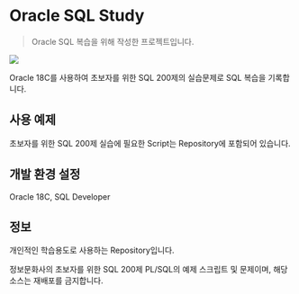 # Oracle SQL Study
> Oracle SQL 복습을 위해 작성한 프로젝트입니다.

<img src="https://img.shields.io/badge/Oracle-#F80000?style=for-the-badge&logo=기술스택아이콘&logoColor=white">

Oracle 18C를 사용하여 초보자를 위한 SQL 200제의 실습문제로
SQL 복습을 기록합니다.

## 사용 예제

초보자를 위한 SQL 200제 실습에 필요한 Script는
Repository에 포함되어 있습니다.

## 개발 환경 설정

Oracle 18C, SQL Developer

## 정보
개인적인 학습용도로 사용하는 Repository입니다.

정보문화사의 초보자를 위한 SQL 200제 PL/SQL의 예제 스크립트 및 문제이며,
해당 소스는 재배포를 금지합니다.